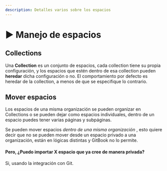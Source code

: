 ```yaml
---
description: Detalles varios sobre los espacios
---
```


# ▶ Manejo de espacios

## Collections

Una **Collection** es un conjunto de espacios, cada collection tiene su propia configuración, y los espacios que estén dentro de esa collection pueden **heredar** dicha configuración o no. El comportamiento por defecto es heredar de la collection, a menos de que se especifique lo contrario.

## Mover espacios

Los espacios de una misma organización se pueden organizar en Collections o se pueden dejar como espacios individuales, dentro de un espacio puedes tener varias páginas y subpáginas.

Se pueden mover espacios _dentro de una misma organización_ , esto quiere decir que no se pueden mover desde un espacio privado a una organización, están en lógicas distintas y GitBook no lo permite.

#### Pero, ¿Puedo importar X espacio que ya cree de manera privada?

Si, usando la integración con Git.
